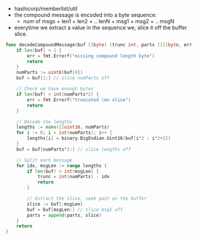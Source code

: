 - hashicorp/memberlist/util
- the compound message is encoded into a byte sequence:
    - num of msgs + len1 + len2 + .. lenN + msg1 + msg2 + .. msgN
- everytime we extract a value in the sequence we, slice it off the buffer slice.
```go
func decodeCompoundMessage(buf []byte) (trunc int, parts [][]byte, err error) {
	if len(buf) < 1 {
		err = fmt.Errorf("missing compound length byte")
		return
	}
	numParts := uint8(buf[0])
	buf = buf[1:] // slice numParts off

	// Check we have enough bytes
	if len(buf) < int(numParts*2) {
		err = fmt.Errorf("truncated len slice")
		return
	}

	// Decode the lengths
	lengths := make([]uint16, numParts)
	for i := 0; i < int(numParts); i++ {
		lengths[i] = binary.BigEndian.Uint16(buf[i*2 : i*2+2])
	}
	buf = buf[numParts*2:] // slice lengths off

	// Split each message
	for idx, msgLen := range lengths {
		if len(buf) < int(msgLen) {
			trunc = int(numParts) - idx
			return
		}

		// Extract the slice, seek past on the buffer
		slice := buf[:msgLen]
		buf = buf[msgLen:] // slice msgI off
		parts = append(parts, slice)
	}
	return
}
```